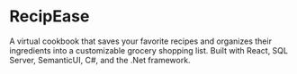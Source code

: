 # RecipEase
A virtual cookbook that saves your favorite recipes and organizes their ingredients into a customizable grocery shopping list. Built with React, SQL Server, SemanticUI, C#, and the .Net framework.
